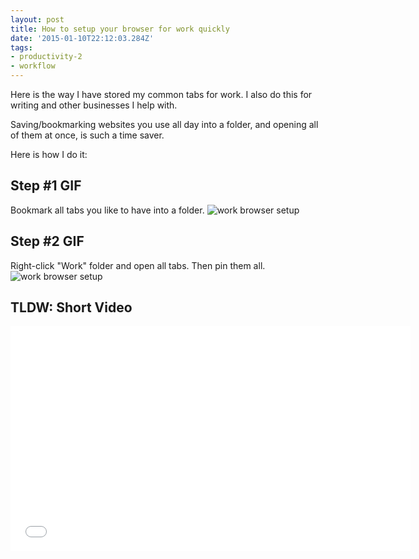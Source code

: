```yaml
---
layout: post
title: How to setup your browser for work quickly
date: '2015-01-10T22:12:03.284Z'
tags:
- productivity-2
- workflow
---
```


Here is the way I have stored my common tabs for work. I also do this for writing and other businesses I help with.

Saving/bookmarking websites you use all day into a folder, and opening all of them at once, is such a time saver.

Here is how I do it:

## Step #1 GIF
Bookmark all tabs you like to have into a folder.
![work browser setup](/content/images/2015/01/browserA.gif)

## Step #2 GIF
Right-click "Work" folder and open all tabs. Then pin them all.
![work browser setup](/content/images/2015/01/browserB.gif)

## TLDW: Short Video
<iframe width="640" height="360" src="//www.youtube.com/embed/Ti958Io-ZOc?rel=0" frameborder="0" allowfullscreen></iframe>